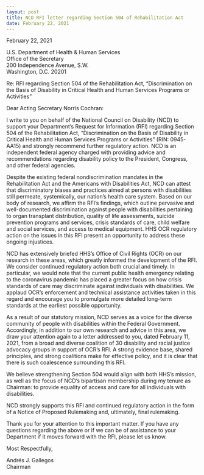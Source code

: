 ```yaml
---
layout: post
title: NCD RFI letter regarding Section 504 of Rehabilitation Act
date: February 22, 2021
---
```

<p>February 22, 2021</p><p>U.S. Department of Health &amp; Human Services<br/>Office of the Secretary<br/>200 Independence Avenue, S.W.<br/>Washington, D.C. 20201</p><p>Re: RFI regarding Section 504 of the Rehabilitation Act, &ldquo;Discrimination on the Basis of Disability in Critical Health and Human Services Programs or Activities&rdquo;</p><p>Dear Acting Secretary Norris Cochran:</p><p>I write to you on behalf of the National Council on Disability (NCD) to support your Department&rsquo;s Request for Information (RFI) regarding Section 504 of the Rehabilitation Act, &ldquo;Discrimination on the Basis of Disability in Critical Health and Human Services Programs or Activities&rdquo; (RIN: 0945-AA15) and strongly recommend further regulatory action. NCD is an independent federal agency charged with providing advice and recommendations regarding disability policy to the President, Congress, and other federal agencies.</p><p>Despite the existing federal nondiscrimination mandates in the Rehabilitation Act and the Americans with Disabilities Act, NCD can attest that discriminatory biases and practices aimed at persons with disabilities still permeate, systemically, our nation&rsquo;s health care system. Based on our body of research, we affirm the RFI&rsquo;s findings, which outline pervasive and well-documented discrimination against people with disabilities pertaining to organ transplant distribution, quality of life assessments, suicide prevention programs and services, crisis standards of care, child welfare and social services, and access to medical equipment. HHS OCR regulatory action on the issues in this RFI present an opportunity to address these ongoing injustices.&nbsp;</p><p>NCD has extensively briefed HHS&rsquo;s Office of Civil Rights (OCR) on our research in these areas, which greatly informed the development of the RFI. We consider continued regulatory action both crucial and timely. In particular, we would note that the current public health emergency relating to the coronavirus pandemic has placed a greater focus on how crisis standards of care may discriminate against individuals with disabilities. We applaud OCR&rsquo;s enforcement and technical assistance activities taken in this regard and encourage you to promulgate more detailed long-term standards at the earliest possible opportunity.</p><p>As a result of our statutory mission, NCD serves as a voice for the diverse community of people with disabilities within the Federal Government. Accordingly, in addition to our own research and advice in this area, we draw your attention again to a letter addressed to you, dated February 11, 2021, from a broad and diverse coalition of 30 disability and racial justice advocacy groups in support of OCR&rsquo;s RFI. A strong evidence base, shared principles, and strong coalitions make for effective policy, and it is clear that there is such coalescence surrounding this RFI.</p><p>We believe strengthening Section 504 would align with both HHS&rsquo;s mission, as well as the focus of NCD&rsquo;s bipartisan membership during my tenure as Chairman: to provide equality of access and care for all individuals with disabilities.</p><p>NCD strongly supports this RFI and continued regulatory action in the form of a Notice of Proposed Rulemaking and, ultimately, final rulemaking.</p><p>Thank you for your attention to this important matter. If you have any questions regarding the above or if we can be of assistance to your Department if it moves forward with the RFI, please let us know.</p><p>Most Respectfully,</p><p>Andrés J. Gallegos<br/>Chairman</p>